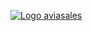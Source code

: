 [![Logo aviasales](https://i.ibb.co/njTZ34Y/screencapture-localhost-63342-Aviasales-index-html-2020-11-28-13-14-11.png "aviasales")](https://webdevfozie.github.io/aviasales)
